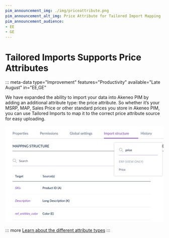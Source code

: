 ```yaml
---
pim_announcement_img: ./img/priceattribute.png
pim_announcement_alt_img: Price Attribute for Tailored Import Mapping
pim_announcement_audience:
- EE
- GE
---
```


# Tailored Imports Supports Price Attributes
::: meta-data type="Improvement" features="Productivity" available="Late August" in="EE,GE"

We have expanded the ability to import your data into Akeneo PIM by adding an additional attribute type: the price attribute. So whether it’s your MSRP, MAP, Sales Price or other standard prices you store in Akeneo PIM, you can use Tailored Imports to map it to the correct price attribute source for easy uploading.

![Tailored Import Price Attribute](../img/priceattribute.png)

::: more
[Learn about the different attribute types](../articles/what-is-an-attribute.html#akeneo-attribute-types)
:::
